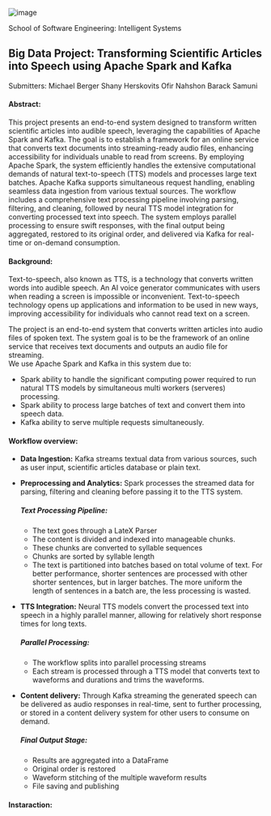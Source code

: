 ![image](https://github.com/user-attachments/assets/427b9e86-54f0-471c-ae9f-0e2e6310fbb7)

School of Software Engineering: Intelligent Systems

## Big Data Project: Transforming Scientific Articles into Speech using Apache Spark and Kafka

Submitters: 	Michael Berger	Shany Herskovits   Ofir Nahshon   Barack Samuni

#### **Abstract:**  
This project presents an end-to-end system designed to transform written scientific articles into audible speech, leveraging the capabilities of Apache Spark and Kafka. The goal is to establish a framework for an online service that converts text documents into streaming-ready audio files, enhancing accessibility for individuals unable to read from screens. By employing Apache Spark, the system efficiently handles the extensive computational demands of natural text-to-speech (TTS) models and processes large text batches. Apache Kafka supports simultaneous request handling, enabling seamless data ingestion from various textual sources. The workflow includes a comprehensive text processing pipeline involving parsing, filtering, and cleaning, followed by neural TTS model integration for converting processed text into speech. The system employs parallel processing to ensure swift responses, with the final output being aggregated, restored to its original order, and delivered via Kafka for real-time or on-demand consumption.

#### **Background:**  
Text-to-speech, also known as TTS, is a technology that converts written words into audible speech. An AI voice generator communicates with users when reading a screen is impossible or inconvenient. Text-to-speech technology opens up applications and information to be used in new ways, improving accessibility for individuals who cannot read text on a screen.

The project is an end-to-end system that converts written articles into audio files of spoken text. The system goal is to be the framework of an online service that receives text documents and outputs an audio file for streaming.  
We use Apache Spark and Kafka in this system due to:

* Spark ability to handle the significant computing power required to run natural TTS models by simultaneous multi workers (serveres) processing.  
* Spark ability to process large batches of text and convert them into speech data.  
* Kafka ability  to serve multiple requests simultaneously.

#### **Workflow overview:**

* **Data Ingestion:** Kafka streams textual data from various sources, such as user input, scientific articles database or plain text.  
* **Preprocessing and Analytics:** Spark processes the streamed data for parsing, filtering and cleaning before passing it to the TTS system.  
  ##### Text Processing Pipeline:  
  * The text goes through a LateX Parser  
  * The content is divided and indexed into manageable chunks.  
  * These chunks are converted to syllable sequences  
  * Chunks are sorted by syllable length  
  * The text is partitioned into batches based on total volume of text. For better performance, shorter sentences are processed with other shorter sentences, but in larger batches. The more uniform the length of sentences in a batch are, the less processing is wasted.

* **TTS Integration:** Neural TTS models convert the processed text into speech in a highly parallel manner, allowing for relatively short response times for long texts.   
  ##### Parallel Processing:  
  * The workflow splits into parallel processing streams  
  * Each stream is processed through a TTS model that converts text to waveforms and durations and trims the waveforms.  
      
* **Content delivery:** Through Kafka streaming the generated speech can be delivered as audio responses in real-time, sent to further processing, or stored in a content delivery system for other users to consume on demand.  
  ##### Final Output Stage:  
  * Results are aggregated into a DataFrame  
  * Original order is restored  
  * Waveform stitching of the multiple waveform results  
  * File saving and publishing

    

#### **Instaraction:**

 


